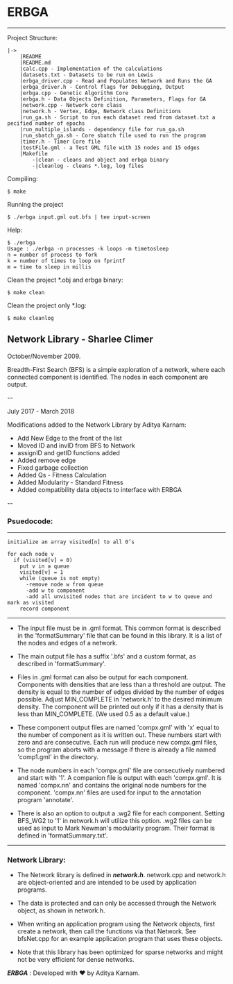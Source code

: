 # ERBGA
-----------------

Project Structure:

```
|->
	|README
	|README.md
	|calc.cpp - Implementation of the calculations
	|datasets.txt - Datasets to be run on Lewis
	|erbga_driver.cpp - Read and Populates Network and Runs the GA
	|erbga_driver.h - Control flags for Debugging, Output
	|erbga.cpp - Genetic Algorithm Core
	|erbga.h - Data Objects Definition, Parameters, Flags for GA
	|network.cpp - Network core class
	|network.h - Vertex, Edge, Network class Definitions
	|run_ga.sh - Script to run each dataset read from dataset.txt a pecified number of epochs
	|run_multiple_islands - dependency file for run_ga.sh
	|run_sbatch_ga.sh - Core sbatch file used to run the program
	|timer.h - Timer Core file
	|testFile.gml - a Test GML file with 15 nodes and 15 edges
	|Makefile
		-|clean - cleans and object and erbga binary
		-|cleanlog - cleans *.log, log files
```

Compiling:

```
$ make
```

Running the project

```
$ ./erbga input.gml out.bfs | tee input-screen
```

Help:

```
$ ./erbga
Usage : ./erbga -n processes -k loops -m timetosleep
n = number of process to fork
k = number of times to loop on fprintf
m = time to sleep in millis
```

Clean the project *.obj and erbga binary:

```
$ make clean
```

Clean the project only *.log:

```
$ make cleanlog
```

## Network Library - Sharlee Climer

October/November 2009.



Breadth-First Search (BFS) is a simple exploration of a network, where each
connected component is identified.  The nodes in each component are output.

--

July 2017 - March 2018

Modifications added to the Network Library by Aditya Karnam:

* Add New Edge to the front of the list
* Moved ID and invID from BFS to Network
* assignID and getID functions added
* Added remove edge
* Fixed garbage collection
* Added Qs - Fitness Calculation    
* Added Modularity - Standard Fitness
* Added compatibility data objects to interface with ERBGA

--

### Psuedocode:

----
```
initialize an array visited[n] to all 0’s

for each node v
  if (visited[v] = 0)
    put v in a queue 
    visited[v] = 1
    while (queue is not empty)
      -remove node w from queue 
      -add w to component
      -add all unvisited nodes that are incident to w to queue and mark as visited
    record component
```
----

* The input file must be in .gml format.  This common format is described in the 'formatSummary' file that can be found in this library.  It is a list of the nodes and edges of a network.  

* The main output file has a suffix '.bfs' and a custom format, as described in 'formatSummary'.

* Files in .gml format can also be output for each component.  Components with densities that are less than a threshold are output.  The density is equal to the number of edges divided by the number of edges possible.  Adjust MIN\_COMPLETE in 'network.h' to the desired minimum density.  The component will be printed out only if it has a density that is less than MIN\_COMPLETE.  (We used 0.5 as a default value.)

* These component output files are named 'compx.gml' with 'x' equal to the number of component as it is written out.  These numbers start with zero and are consecutive.  Each run will produce new compx.gml files, so the program aborts with a message if there is already a file named 'comp1.gml' in the directory.

* The node numbers in each 'compx.gml' file are consecutively numbered and start with '1'.  A companion file is output with each 'compx.gml'.  It is named 'compx.nn' and contains the original node numbers for the component. 'compx.nn' files are used for input to the annotation program 'annotate'.

* There is also an option to output a .wg2 file for each component.  Setting BFS_WG2 to '1' in network.h will utilize this option.  .wg2 files can be used as input to Mark Newman's modularity program.  Their format is defined in 'formatSummary.txt'.

___

### Network Library:

* The Network library is defined in ***network.h***.  network.cpp and network.h are object-oriented and are intended to be used by application programs.  

* The data is protected and can only be accessed through the Network object, as shown in network.h.  

* When writing an application program using the Network objects, first create a network, then call the functions via that Network.  See bfsNet.cpp for an example application program that uses these objects.

* Note that this library has been optimized for sparse networks and might not be very efficient for dense networks.


***ERBGA*** : Developed with :heart: by Aditya Karnam. 

